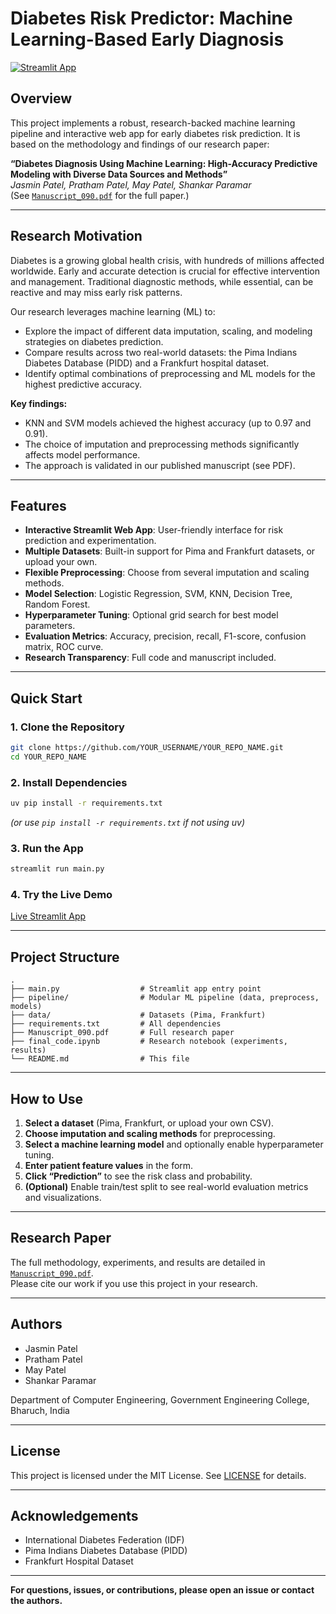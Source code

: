 # Diabetes Risk Predictor: Machine Learning-Based Early Diagnosis

[![Streamlit App](https://img.shields.io/badge/Streamlit-Live%20Demo-brightgreen)](YOUR_STREAMLIT_APP_URL_HERE)

## Overview

This project implements a robust, research-backed machine learning pipeline and interactive web app for early diabetes risk prediction. It is based on the methodology and findings of our research paper:

**“Diabetes Diagnosis Using Machine Learning: High-Accuracy Predictive Modeling with Diverse Data Sources and Methods”**  
_Jasmin Patel, Pratham Patel, May Patel, Shankar Paramar_  
(See [`Manuscript_090.pdf`](Manuscript_090.pdf) for the full paper.)

---

## Research Motivation

Diabetes is a growing global health crisis, with hundreds of millions affected worldwide. Early and accurate detection is crucial for effective intervention and management. Traditional diagnostic methods, while essential, can be reactive and may miss early risk patterns.

Our research leverages machine learning (ML) to:

- Explore the impact of different data imputation, scaling, and modeling strategies on diabetes prediction.
- Compare results across two real-world datasets: the Pima Indians Diabetes Database (PIDD) and a Frankfurt hospital dataset.
- Identify optimal combinations of preprocessing and ML models for the highest predictive accuracy.

**Key findings:**

- KNN and SVM models achieved the highest accuracy (up to 0.97 and 0.91).
- The choice of imputation and preprocessing methods significantly affects model performance.
- The approach is validated in our published manuscript (see PDF).

---

## Features

- **Interactive Streamlit Web App**: User-friendly interface for risk prediction and experimentation.
- **Multiple Datasets**: Built-in support for Pima and Frankfurt datasets, or upload your own.
- **Flexible Preprocessing**: Choose from several imputation and scaling methods.
- **Model Selection**: Logistic Regression, SVM, KNN, Decision Tree, Random Forest.
- **Hyperparameter Tuning**: Optional grid search for best model parameters.
- **Evaluation Metrics**: Accuracy, precision, recall, F1-score, confusion matrix, ROC curve.
- **Research Transparency**: Full code and manuscript included.

---

## Quick Start

### 1. Clone the Repository

```bash
git clone https://github.com/YOUR_USERNAME/YOUR_REPO_NAME.git
cd YOUR_REPO_NAME
```

### 2. Install Dependencies

```bash
uv pip install -r requirements.txt
```

_(or use `pip install -r requirements.txt` if not using uv)_

### 3. Run the App

```bash
streamlit run main.py
```

### 4. Try the Live Demo

[Live Streamlit App](YOUR_STREAMLIT_APP_URL_HERE)

---

## Project Structure

```
.
├── main.py                  # Streamlit app entry point
├── pipeline/                # Modular ML pipeline (data, preprocess, models)
├── data/                    # Datasets (Pima, Frankfurt)
├── requirements.txt         # All dependencies
├── Manuscript_090.pdf       # Full research paper
├── final_code.ipynb         # Research notebook (experiments, results)
└── README.md                # This file
```

---

## How to Use

1. **Select a dataset** (Pima, Frankfurt, or upload your own CSV).
2. **Choose imputation and scaling methods** for preprocessing.
3. **Select a machine learning model** and optionally enable hyperparameter tuning.
4. **Enter patient feature values** in the form.
5. **Click “Prediction”** to see the risk class and probability.
6. **(Optional)** Enable train/test split to see real-world evaluation metrics and visualizations.

---

## Research Paper

The full methodology, experiments, and results are detailed in [`Manuscript_090.pdf`](Manuscript_090.pdf).  
Please cite our work if you use this project in your research.

---

## Authors

- Jasmin Patel
- Pratham Patel
- May Patel
- Shankar Paramar

Department of Computer Engineering, Government Engineering College, Bharuch, India

---

## License

This project is licensed under the MIT License. See [LICENSE](LICENSE) for details.

---

## Acknowledgements

- International Diabetes Federation (IDF)
- Pima Indians Diabetes Database (PIDD)
- Frankfurt Hospital Dataset

---

**For questions, issues, or contributions, please open an issue or contact the authors.**
